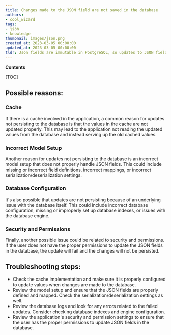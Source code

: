```yaml
---
title: Changes made to the JSON field are not saved in the database
authors:
- cool_wizard
tags:
- json
- knowledge
thumbnail: images/json.png
created_at: 2023-03-05 00:00:00
updated_at: 2023-03-05 00:00:00
tldr: Json fields are immutable in PostgreSQL, so updates to JSON fields require creating a new record rather than modifying an existing one.
---
```


**Contents**

[TOC]

## Possible reasons:

### Cache
If there is a cache involved in the application, a common reason for updates not persisting to the database is that the values in the cache are not updated properly. This may lead to the application not reading the updated values from the database and instead serving up the old cached values.

### Incorrect Model Setup
Another reason for updates not persisting to the database is an incorrect model setup that does not properly handle JSON fields. This could include missing or incorrect field definitions, incorrect mappings, or incorrect serialization/deserialization settings.

### Database Configuration
It's also possible that updates are not persisting because of an underlying issue with the database itself. This could include incorrect database configuration, missing or improperly set up database indexes, or issues with the database engine.

### Security and Permissions
Finally, another possible issue could be related to security and permissions. If the user does not have the proper permissions to update the JSON fields in the database, the update will fail and the changes will not be persisted. 

## Troubleshooting steps:

- Check the cache implementation and make sure it is properly configured to update values when changes are made to the database.
- Review the model setup and ensure that the JSON fields are properly defined and mapped. Check the serialization/deserialization settings as well.
- Review the database logs and look for any errors related to the failed updates. Consider checking database indexes and engine configuration.
- Review the application's security and permission settings to ensure that the user has the proper permissions to update JSON fields in the database.
